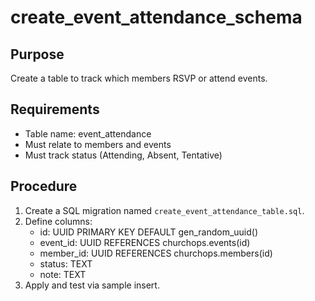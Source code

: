 # create_event_attendance_schema

## Purpose
Create a table to track which members RSVP or attend events.

## Requirements
- Table name: event_attendance
- Must relate to members and events
- Must track status (Attending, Absent, Tentative)

## Procedure
1. Create a SQL migration named `create_event_attendance_table.sql`.
2. Define columns:
   - id: UUID PRIMARY KEY DEFAULT gen_random_uuid()
   - event_id: UUID REFERENCES churchops.events(id)
   - member_id: UUID REFERENCES churchops.members(id)
   - status: TEXT
   - note: TEXT
3. Apply and test via sample insert.
